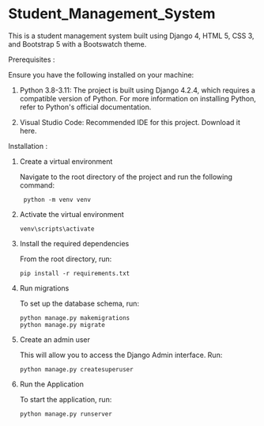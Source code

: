 # Student_Management_System

This is a student management system built using Django 4, HTML 5, CSS 3, and Bootstrap 5 with a Bootswatch theme.

Prerequisites :

Ensure you have the following installed on your machine:

1) Python 3.8-3.11: The project is built using Django 4.2.4, which requires a compatible version of Python. For more information on installing Python, refer to Python's official documentation.

2) Visual Studio Code: Recommended IDE for this project. Download it here.


Installation :

1. Create a virtual environment
   
   Navigate to the root directory of the project and run the following command:

        python -m venv venv

3. Activate the virtual environment

       venv\scripts\activate

5. Install the required dependencies
   
   From the root directory, run:
                         
       pip install -r requirements.txt

7. Run migrations
   
   To set up the database schema, run:

       python manage.py makemigrations
       python manage.py migrate


9. Create an admin user
    
   This will allow you to access the Django Admin interface. Run:

       python manage.py createsuperuser


10. Run the Application

    To start the application, run:

        python manage.py runserver

